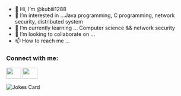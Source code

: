 - 👋 Hi, I’m @kubiii1288
- 👀 I’m interested in ...Java programming, C programming, network security, distributed system
- 🌱 I’m currently learning ... Computer science && network security
- 💞️ I’m looking to collaborate on ...
- 📫 How to reach me ...

<!---
kubiii1288/kubiii1288 is a ✨ special ✨ repository because its `README.md` (this file) appears on your GitHub profile.
You can click the Preview link to take a look at your changes.
--->

<h3 align="left">Connect with me:</h3>
<p align="left">
<a href="https://www.linkedin.com/in/dai-anh-le-8a78241bb/" target="blank"><img align="center" src="https://cdn.jsdelivr.net/npm/simple-icons@3.0.1/icons/linkedin.svg" alt="" height="30" width="40" /></a>
<a href="https://steamcommunity.com/id/1309536146/" target="blank"><img align="center" src="https://cdn.jsdelivr.net/npm/simple-icons@3.0.1/icons/steam.svg" alt="" height="30" width="40" /></a>
</p>


<!-- Markdown -->

![Jokes Card](https://readme-jokes.vercel.app/api)
